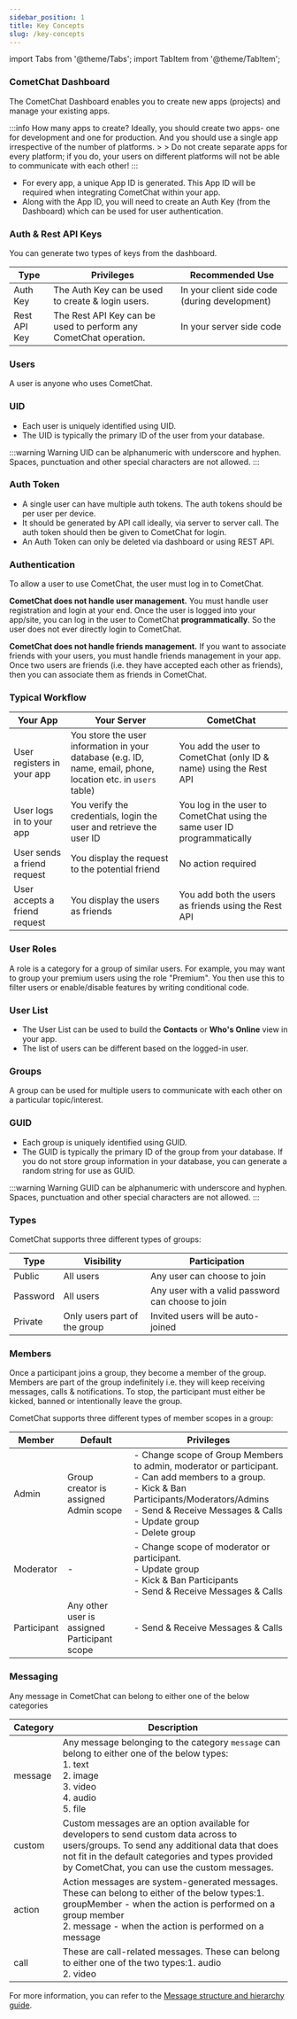 ```yaml
---
sidebar_position: 1
title: Key Concepts
slug: /key-concepts
---
```


import Tabs from '@theme/Tabs';
import TabItem from '@theme/TabItem';


### CometChat Dashboard

The CometChat Dashboard enables you to create new apps (projects) and manage your existing apps.

:::info How many apps to create?
 Ideally, you should create two apps- one for development and one for production. And you should use a single app irrespective of the number of platforms. > > Do not create separate apps for every platform; if you do, your users on different platforms will not be able to communicate with each other!
:::

- For every app, a unique App ID is generated. This App ID will be required when integrating CometChat within your app.
- Along with the App ID, you will need to create an Auth Key (from the Dashboard) which can be used for user authentication.

### Auth & Rest API Keys

You can generate two types of keys from the dashboard.

| Type         | Privileges                                                       | Recommended Use                               |
| ------------ | ---------------------------------------------------------------- | --------------------------------------------- |
| Auth Key     | The Auth Key can be used to create & login users.                | In your client side code (during development) |
| Rest API Key | The Rest API Key can be used to perform any CometChat operation. | In your server side code                      |


### Users

A user is anyone who uses CometChat.

### UID

- Each user is uniquely identified using UID.
- The UID is typically the primary ID of the user from your database.

:::warning Warning
 UID can be alphanumeric with underscore and hyphen. Spaces, punctuation and other special characters are not allowed.
:::

### Auth Token

- A single user can have multiple auth tokens. The auth tokens should be per user per device.
- It should be generated by API call ideally, via server to server call. The auth token should then be given to CometChat for login.
- An Auth Token can only be deleted via dashboard or using REST API.

### Authentication

To allow a user to use CometChat, the user must log in to CometChat.

**CometChat does not handle user management.** You must handle user registration and login at your end. Once the user is logged into your app/site, you can log in the user to CometChat **programmatically**. So the user does not ever directly login to CometChat.

**CometChat does not handle friends management.** If you want to associate friends with your users, you must handle friends management in your app. Once two users are friends (i.e. they have accepted each other as friends), then you can associate them as friends in CometChat.

### Typical Workflow

| Your App                      | Your Server                                                                                                   | CometChat                                                                |
| ----------------------------- | ------------------------------------------------------------------------------------------------------------- | ------------------------------------------------------------------------ |
| User registers in your app    | You store the user information in your database (e.g. ID, name, email, phone, location etc. in `users` table) | You add the user to CometChat (only ID & name) using the Rest API        |
| User logs in to your app      | You verify the credentials, login the user and retrieve the user ID                                           | You log in the user to CometChat using the same user ID programmatically |
| User sends a friend request   | You display the request to the potential friend                                                               | No action required                                                       |
| User accepts a friend request | You display the users as friends                                                                              | You add both the users as friends using the Rest API                     |


### User Roles

A role is a category for a group of similar users. For example, you may want to group your premium users using the role "Premium". You then use this to filter users or enable/disable features by writing conditional code.

### User List

- The User List can be used to build the **Contacts** or **Who's Online** view in your app.
- The list of users can be different based on the logged-in user.

### Groups

A group can be used for multiple users to communicate with each other on a particular topic/interest.

### GUID

- Each group is uniquely identified using GUID.
- The GUID is typically the primary ID of the group from your database. If you do not store group information in your database, you can generate a random string for use as GUID.

:::warning Warning
 GUID can be alphanumeric with underscore and hyphen. Spaces, punctuation and other special characters are not allowed.
:::

### Types

CometChat supports three different types of groups:

| Type     | Visibility                   | Participation                                     |
| -------- | ---------------------------- | ------------------------------------------------- |
| Public   | All users                    | Any user can choose to join                       |
| Password | All users                    | Any user with a valid password can choose to join |
| Private  | Only users part of the group | Invited users will be auto-joined                 |


### Members

Once a participant joins a group, they become a member of the group. Members are part of the group indefinitely i.e. they will keep receiving messages, calls & notifications. To stop, the participant must either be kicked, banned or intentionally leave the group.

CometChat supports three different types of member scopes in a group:

| Member      | Default                                      | Privileges                                                                                                                                                                                                                        |
| ----------- | -------------------------------------------- | --------------------------------------------------------------------------------------------------------------------------------------------------------------------------------------------------------------------------------- |
| Admin       | Group creator is assigned Admin scope        | - Change scope of Group Members to admin, moderator or participant.<br/>- Can add members to a group.<br/>- Kick & Ban Participants/Moderators/Admins<br/>- Send & Receive Messages & Calls<br/>- Update group<br/>- Delete group |
| Moderator   | -                                            | - Change scope of moderator or participant.<br/>- Update group<br/>- Kick & Ban Participants<br/>- Send & Receive Messages & Calls                                                                                                |
| Participant | Any other user is assigned Participant scope | - Send & Receive Messages & Calls                                                                                                                                                                                                 |


### Messaging

Any message in CometChat can belong to either one of the below categories

| Category | Description                                                                                                                                                                                                                                  |
| -------- | -------------------------------------------------------------------------------------------------------------------------------------------------------------------------------------------------------------------------------------------- |
| message  | Any message belonging to the category `message` can belong to either one of the below types:<br/>1. text<br/>2. image<br/>3. video<br/>4. audio<br/>5. file                                                                                  |
| custom   | Custom messages are an option available for developers to send custom data across to users/groups. To send any additional data that does not fit in the default categories and types provided by CometChat, you can use the custom messages. |
| action   | Action messages are system-generated messages. These can belong to either of the below types:1. groupMember - when the action is performed on a group member<br/>2. message - when the action is performed on a message                      |
| call     | These are call-related messages. These can belong to either one of the two types:1. audio<br/>2. video                                                                                                                                       |


For more information, you can refer to the [Message structure and hierarchy guide](./message-structure-and-hierarchy).
